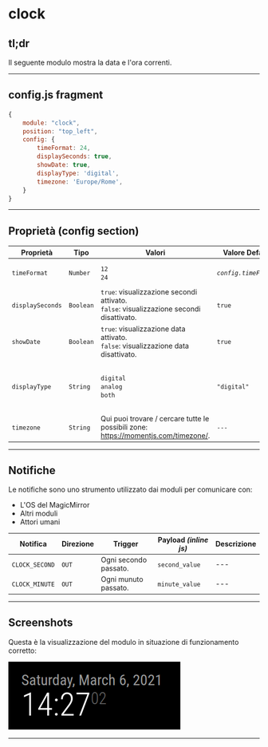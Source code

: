 # clock

## tl;dr

Il seguente modulo mostra la data e l'ora correnti.

---

## config.js fragment

```js
{
    module: "clock",
    position: "top_left",
    config: {
        timeFormat: 24,
        displaySeconds: true,
        showDate: true,
        displayType: 'digital',
        timezone: 'Europe/Rome',
    }
}
```

---

## Proprietà (config section)

| Proprietà        | Tipo      | Valori                                                                                       | Valore Default        | Inderogabilità | Descrizione                                                         |
| ---------------- | --------- | -------------------------------------------------------------------------------------------- | --------------------- | -------------- | ------------------------------------------------------------------- |
| `timeFormat`     | `Number`  | `12` <br> `24`                                                                               | _`config.timeFormat`_ | `OPTIONAL`     | Formato dell'ora (12 o 24 ore)                                      |
| `displaySeconds` | `Boolean` | `true`: visualizzazione secondi attivato. <br> `false`: visualizzazione secondi disattivato. | `true`                | `OPTIONAL`     | Attiva / disattiva visualizzazione secondi.                         |
| `showDate`       | `Boolean` | `true`: visualizzazione data attivato. <br> `false`: visualizzazione data disattivato.       | `true`                | `OPTIONAL`     | Attiva / disattiva visualizzazione data.                            |
| `displayType`    | `String`  | `digital` <br> `analog` <br> `both`                                                          | `"digital"`           | `OPTIONAL`     | Visualizzazione orario come orologio analogico, digitale o entrambi |
| `timezone`       | `String`  | Qui puoi trovare / cercare tutte le possibili zone: https://momentjs.com/timezone/.          | `---`                 | `REQUIRED`     | Zona di cui mostrare l'ora                                          |

---

## Notifiche

Le notifiche sono uno strumento utilizzato dai moduli per comunicare con:

- L'OS del MagicMirror
- Altri moduli
- Attori umani

| Notifica       | Direzione | Trigger               | Payload _(inline js)_ | Descrizione |
| -------------- | --------- | --------------------- | --------------------- | ----------- |
| `CLOCK_SECOND` | `OUT`     | Ogni secondo passato. | `second_value`        | ---         |
| `CLOCK_MINUTE` | `OUT`     | Ogni munuto passato.  | `minute_value`        | ---         |

---

## Screenshots

Questa è la visualizzazione del modulo in situazione di funzionamento corretto:

![resources/clock.png](resources/clock.png)

---
